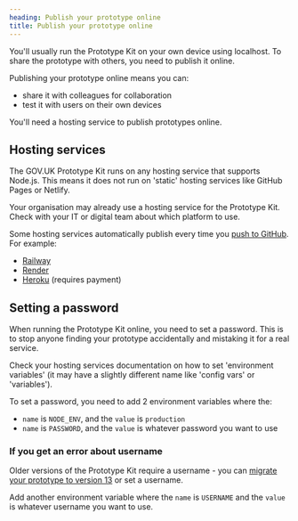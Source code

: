 ```yaml
---
heading: Publish your prototype online
title: Publish your prototype online
---
```


You'll usually run the Prototype Kit on your own device using localhost. To share the prototype with others, you need to publish it online.  

Publishing your prototype online means you can:
 - share it with colleagues for collaboration
 - test it with users on their own devices

You'll need a hosting service to publish prototypes online.

## Hosting services

The GOV.UK Prototype Kit runs on any hosting service that supports Node.js. This means it does not run on 'static' hosting services like GitHub Pages or Netlify.

Your organisation may already use a hosting service for the Prototype Kit. Check with your IT or digital team about which platform to use.

Some hosting services automatically publish every time you [push to GitHub](./github-desktop). For example:

 - [Railway](https://railway.app/new/github)
 - [Render](https://render.com/docs/github)
 - [Heroku](https://devcenter.heroku.com/articles/github-integration) (requires payment)

## Setting a password

When running the Prototype Kit online, you need to set a password. This is to stop anyone finding your prototype accidentally and mistaking it for a real service.

Check your hosting services documentation on how to set 'environment variables' (it may have a slightly different name like 'config vars' or 'variables').

To set a password, you need to add 2 environment variables where the:
- `name` is `NODE_ENV`, and the `value` is `production`
- `name` is `PASSWORD`, and the `value` is whatever password you want to use

### If you get an error about username

Older versions of the Prototype Kit require a username - you can [migrate your prototype to version 13](./migrate-an-existing-prototype) or set a username.

Add another environment variable where the `name` is `USERNAME` and the `value` is whatever username you want to use.
